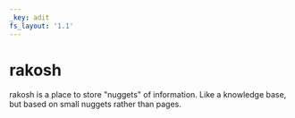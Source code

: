 ```yaml
---
_key: adit
fs_layout: '1.1'
---
```


# rakosh

rakosh is a place to store "nuggets" of information. Like a knowledge base, but based on small nuggets rather than pages.
